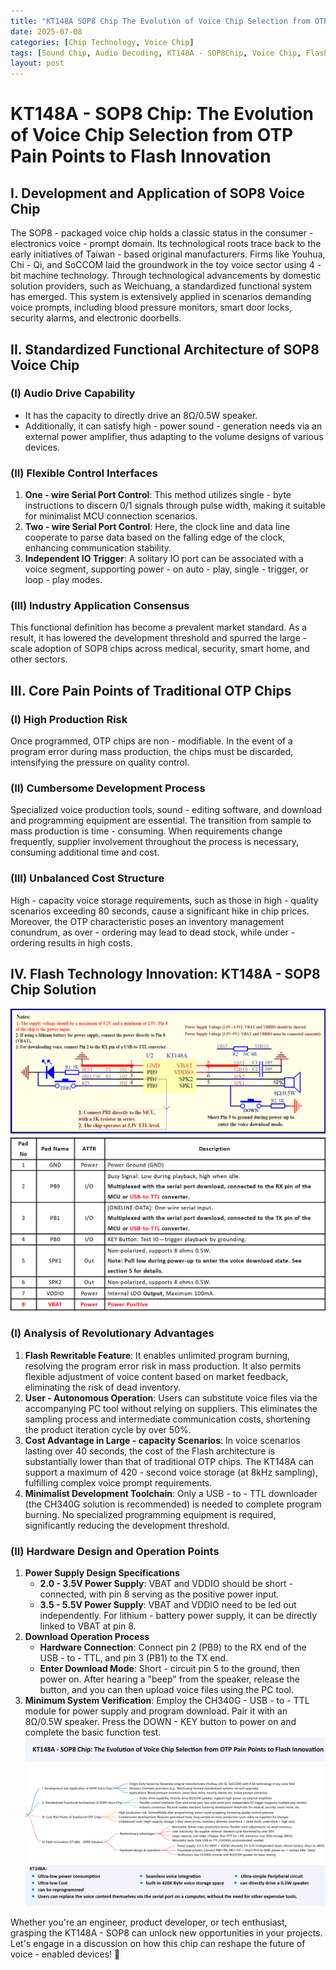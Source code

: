 ```yaml
---
title: "KT148A SOP8 Chip The Evolution of Voice Chip Selection from OTP Pain Points to Flash Innovation"
date: 2025-07-08
categories: [Chip Technology, Voice Chip]
tags: [Sound Chip, Audio Decoding, KT148A - SOP8Chip, Voice Chip, Flash Technology, Chip Innovation]
layout: post
---
```


# KT148A - SOP8 Chip: The Evolution of Voice Chip Selection from OTP Pain Points to Flash Innovation

## I. Development and Application of SOP8 Voice Chip
The SOP8 - packaged voice chip holds a classic status in the consumer - electronics voice - prompt domain. Its technological roots trace back to the early initiatives of Taiwan - based original manufacturers. Firms like Youhua, Chi - Qi, and SoCCOM laid the groundwork in the toy voice sector using 4 - bit machine technology. Through technological advancements by domestic solution providers, such as Weichuang, a standardized functional system has emerged. This system is extensively applied in scenarios demanding voice prompts, including blood pressure monitors, smart door locks, security alarms, and electronic doorbells.

## II. Standardized Functional Architecture of SOP8 Voice Chip

### (I) Audio Drive Capability
- It has the capacity to directly drive an 8Ω/0.5W speaker.
- Additionally, it can satisfy high - power sound - generation needs via an external power amplifier, thus adapting to the volume designs of various devices.

### (II) Flexible Control Interfaces
1. **One - wire Serial Port Control**: This method utilizes single - byte instructions to discern 0/1 signals through pulse width, making it suitable for minimalist MCU connection scenarios.
2. **Two - wire Serial Port Control**: Here, the clock line and data line cooperate to parse data based on the falling edge of the clock, enhancing communication stability.
3. **Independent IO Trigger**: A solitary IO port can be associated with a voice segment, supporting power - on auto - play, single - trigger, or loop - play modes.

### (III) Industry Application Consensus
This functional definition has become a prevalent market standard. As a result, it has lowered the development threshold and spurred the large - scale adoption of SOP8 chips across medical, security, smart home, and other sectors.

## III. Core Pain Points of Traditional OTP Chips

### (I) High Production Risk
Once programmed, OTP chips are non - modifiable. In the event of a program error during mass production, the chips must be discarded, intensifying the pressure on quality control.

### (II) Cumbersome Development Process
Specialized voice production tools, sound - editing software, and download and programming equipment are essential. The transition from sample to mass production is time - consuming. When requirements change frequently, supplier involvement throughout the process is necessary, consuming additional time and cost.

### (III) Unbalanced Cost Structure
High - capacity voice storage requirements, such as those in high - quality scenarios exceeding 80 seconds, cause a significant hike in chip prices. Moreover, the OTP characteristic poses an inventory management conundrum, as over - ordering may lead to dead stock, while under - ordering results in high costs.

## IV. Flash Technology Innovation: KT148A - SOP8 Chip Solution
![KT148A SOP8 Chip Solution Schematic](/assets/images/07081.png) 

### (I) Analysis of Revolutionary Advantages
1. **Flash Rewritable Feature**: It enables unlimited program burning, resolving the program error risk in mass production. It also permits flexible adjustment of voice content based on market feedback, eliminating the risk of dead inventory.
2. **User - Autonomous Operation**: Users can substitute voice files via the accompanying PC tool without relying on suppliers. This eliminates the sampling process and intermediate communication costs, shortening the product iteration cycle by over 50%.
3. **Cost Advantage in Large - capacity Scenarios**: In voice scenarios lasting over 40 seconds, the cost of the Flash architecture is substantially lower than that of traditional OTP chips. The KT148A can support a maximum of 420 - second voice storage (at 8kHz sampling), fulfilling complex voice prompt requirements.
4. **Minimalist Development Toolchain**: Only a USB - to - TTL downloader (the CH340G solution is recommended) is needed to complete program burning. No specialized programming equipment is required, significantly reducing the development threshold.

### (II) Hardware Design and Operation Points
1. **Power Supply Design Specifications**
    - **2.0 - 3.5V Power Supply**: VBAT and VDDIO should be short - connected, with pin 8 serving as the positive power input.
    - **3.5 - 5.5V Power Supply**: VBAT and VDDIO need to be led out independently. For lithium - battery power supply, it can be directly linked to VBAT at pin 8.
2. **Download Operation Process**
    - **Hardware Connection**: Connect pin 2 (PB9) to the RX end of the USB - to - TTL, and pin 3 (PB1) to the TX end.
    - **Enter Download Mode**: Short - circuit pin 5 to the ground, then power on. After hearing a "beep" from the speaker, release the button, and you can then upload voice files using the PC tool.
3. **Minimum System Verification**: Employ the CH340G - USB - to - TTL module for power supply and program download. Pair it with an 8Ω/0.5W speaker. Press the DOWN - KEY button to power on and complete the basic function test.
![Evolution of Voice Chip Selection](/assets/images/070802.png) 

Whether you're an engineer, product developer, or tech enthusiast, grasping the KT148A - SOP8 can unlock new opportunities in your projects. Let's engage in a discussion on how this chip can reshape the future of voice - enabled devices! 💬